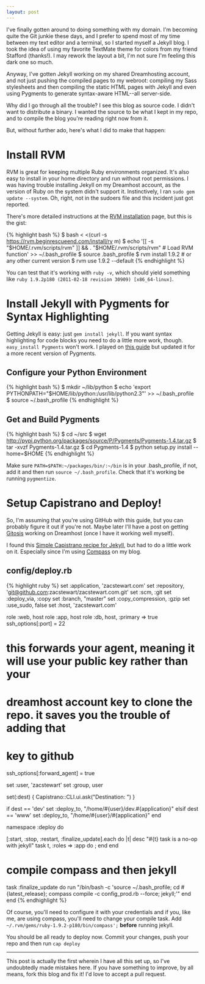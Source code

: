 ```yaml
---
layout: post
---
```

I've finally gotten around to doing something with my domain. I'm becoming quite the Git junkie
these days, and I prefer to spend most of my time between my text editor and a terminal, so I
started myself a Jekyll blog. I took the idea of using my favorite TextMate theme for colors from
my friend Stafford (thanks!). I may rework the layout a bit, I'm not sure I'm feeling this dark
one so much.

Anyway, I've gotten Jekyll working on my shared Dreamhosting account, and not just pushing the
compiled pages to my webroot: compiling my Sass stylesheets and then compiling the static HTML
pages with Jekyll and even using Pygments to generate syntax-aware HTML--all server-side.

Why did I go through all the trouble? I see this blog as source code. I didn't want to distribute
a binary. I wanted the source to be what I kept in my repo, and to compile the blog you're reading
right now from it.

But, without further ado, here's what I did to make that happen:

# Install RVM
RVM is great for keeping multiple Ruby environments organized. It's also easy to install in your
home directory and run without root permissions. I was having trouble installing Jekyll on my
Dreamhost account, as the version of Ruby on the system didn't support it. Instinctively, I ran
`sudo gem update --system`. Oh, right, not in the sudoers file and this incident just
got reported.

There's more detailed instructions at the [RVM installation](http://beginrescueend.com/rvm/install/ "RVM installation")
page, but this is the gist:

{% highlight bash %}
  $ bash < <(curl -s https://rvm.beginrescueend.com/install/rv m)
  $ echo '[[ -s "$HOME/.rvm/scripts/rvm" ]] && . "$HOME/.rvm/scripts/rvm" # Load RVM function' >> ~/.bash_profile
  $ source .bash_profile
  $ rvm install 1.9.2 # or any other current version
  $ rvm use 1.9.2 --default
{% endhighlight %}

You can test that it's working with `ruby -v`, which should yield something like `ruby 1.9.2p180 (2011-02-18 revision 30909) [x86_64-linux]`.

# Install Jekyll with Pygments for Syntax Highlighting
Getting Jekyll is easy: just `gem install jekyll`. If you want syntax highlighting for code blocks
you need to do a little more work, though. `easy_install Pygments` won't work. I played on
[this guide](http://tatey.com/2009/04/29/jekyll-meets-dreamhost-automated-deployment-for-jekyll-with-git/ "Jekyll Meets DreamHost. Automated Deployment For Jekyll With Git")
but updated it for a more recent version of Pygments.

## Configure your Python Environment
{% highlight bash %}
  $ mkdir ~/lib/python
  $ echo 'export PYTHONPATH="$HOME/lib/python:/usr/lib/python2.3"' >> ~/.bash_profile
  $ source ~/.bash_profile
{% endhighlight %}

## Get and Build Pygments
{% highlight bash %}
  $ cd ~/src
  $ wget http://pypi.python.org/packages/source/P/Pygments/Pygments-1.4.tar.gz
  $ tar -xvzf Pygments-1.4.tar.gz
  $ cd Pygments-1.4
  $ python setup.py install --home=$HOME
{% endhighlight %}

Make sure `PATH=$PATH:~/packages/bin/:~/bin` is in your .bash_profile, if not, add it
and then run `source ~/.bash_profile`. Check that it's working be running `pygmentize`.

# Setup Capistrano and Deploy!
So, I'm assuming that you're using GitHub with this guide, but you can probably figure it out
if you're not. Maybe later I'll have a post on getting [Gitosis](http://scie.nti.st/2007/11/14/hosting-git-repositories-the-easy-and-secure-way "Gitosis") working on Dreamhost (once I
have it working well myself).

I found this [Simple Capistrano recipe for Jekyll](https://gist.github.com/286293), but had to do a
little work on it. Especially since I'm using [Compass](http://compass-style.org) on my blog.

## config/deploy.rb
{% highlight ruby %}
set :application,       'zacstewart.com'
set :repository,        'git@github.com:zacstewart/zacstewart.com.git'
set :scm,               :git
set :deploy_via,        :copy
set :branch,            "master"
set :copy_compression,  :gzip
set :use_sudo,          false
set :host,              'zacstewart.com'

role :web,  host
role :app,  host
role :db,   host, :primary => true
ssh_options[:port] = 22

# this forwards your agent, meaning it will use your public key rather than your
# dreamhost account key to clone the repo. it saves you the trouble of adding that
# key to github
ssh_options[:forward_agent] = true

set :user,    'zacstewart'
set :group,   user

set(:dest) { Capistrano::CLI.ui.ask("Destination: ") }

if dest == 'dev'
  set :deploy_to,    "/home/#{user}/dev.#{application}"
elsif dest == 'www'
  set :deploy_to,    "/home/#{user}/#{application}"
end

namespace :deploy do

  [:start, :stop, :restart, :finalize_update].each do |t|
    desc "#{t} task is a no-op with jekyll"
    task t, :roles => :app do ; end
  end

  # compile compass and then jekyll
  task :finalize_update do
    run "/bin/bash -c 'source ~/.bash_profile; cd #{latest_release}; compass compile -c config_prod.rb --force; jekyll;'"
  end
end
{% endhighlight %}

Of course, you'll need to configure it with your credentials and if you, like me, are using
compass, you'll need to change your compile task. Add ` ~/.rvm/gems/ruby-1.9.2-p180/bin/compass';`
__before__ running jekyll.

You should be all ready to deploy now. Commit your changes, push your repo and then run `cap deploy`

***

This post is actually the first wherein I have all this set up, so I've undoubtedly made
mistakes here. If you have something to improve, by all means, fork this blog and fix it!
I'd love to accept a pull request.